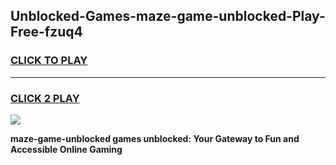 
## Unblocked-Games-maze-game-unblocked-Play-Free-fzuq4
<h3>
<a href="https://premium76.site?title=maze-game-unblocked&ref=10A">CLICK TO PLAY</a></h3>
<hr>

<h3>
<a href="https://premium76.site?title=maze-game-unblocked&ref=10A">CLICK 2 PLAY</a>
  
</h3>

<a href="https://premium76.site?title=maze-game-unblocked&ref=10A"><img src="https://clearcache.store/games.png"></a>


**maze-game-unblocked games unblocked: Your Gateway to Fun and Accessible Online Gaming**
